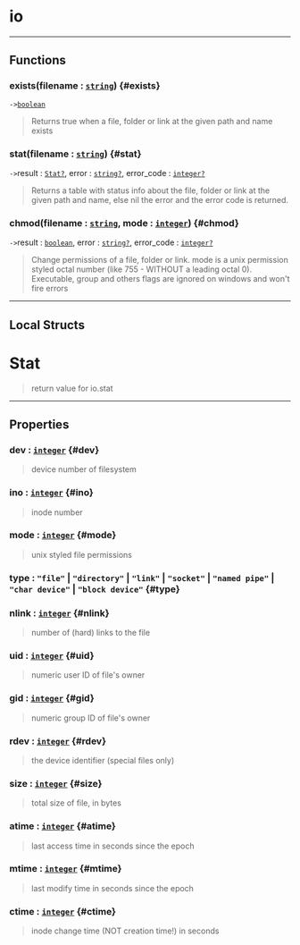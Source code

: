# io  

<!-- toc -->
  

---  
## Functions
### exists(filename : [`string`](../../API/builtins/string.md)) {#exists}
`->`[`boolean`](../../API/builtins/boolean.md)  

> Returns true when a file, folder or link at the given path and name exists
### stat(filename : [`string`](../../API/builtins/string.md)) {#stat}
`->`result : [`Stat`](#stat)[`?`](../../API/builtins/nil.md), error : [`string`](../../API/builtins/string.md)[`?`](../../API/builtins/nil.md), error_code : [`integer`](../../API/builtins/integer.md)[`?`](../../API/builtins/nil.md)  

> Returns a table with status info about the file, folder or link at the given
> path and name, else nil the error and the error code is returned.
### chmod(filename : [`string`](../../API/builtins/string.md), mode : [`integer`](../../API/builtins/integer.md)) {#chmod}
`->`result : [`boolean`](../../API/builtins/boolean.md), error : [`string`](../../API/builtins/string.md)[`?`](../../API/builtins/nil.md), error_code : [`integer`](../../API/builtins/integer.md)[`?`](../../API/builtins/nil.md)  

> Change permissions of a file, folder or link. mode is a unix permission
> styled octal number (like 755 - WITHOUT a leading octal 0). Executable,
> group and others flags are ignored on windows and won't fire errors  



---  
## Local Structs  
# Stat  
> return value for io.stat  

<!-- toc -->
  

---  
## Properties
### dev : [`integer`](../../API/builtins/integer.md) {#dev}
> device number of filesystem

### ino : [`integer`](../../API/builtins/integer.md) {#ino}
> inode number

### mode : [`integer`](../../API/builtins/integer.md) {#mode}
> unix styled file permissions

### type : `"file"` | `"directory"` | `"link"` | `"socket"` | `"named pipe"` | `"char device"` | `"block device"` {#type}
### nlink : [`integer`](../../API/builtins/integer.md) {#nlink}
> number of (hard) links to the file

### uid : [`integer`](../../API/builtins/integer.md) {#uid}
> numeric user ID of file's owner

### gid : [`integer`](../../API/builtins/integer.md) {#gid}
> numeric group ID of file's owner

### rdev : [`integer`](../../API/builtins/integer.md) {#rdev}
> the device identifier (special files only)

### size : [`integer`](../../API/builtins/integer.md) {#size}
> total size of file, in bytes

### atime : [`integer`](../../API/builtins/integer.md) {#atime}
> last access time in seconds since the epoch

### mtime : [`integer`](../../API/builtins/integer.md) {#mtime}
> last modify time in seconds since the epoch

### ctime : [`integer`](../../API/builtins/integer.md) {#ctime}
> inode change time (NOT creation time!) in seconds

  

  

